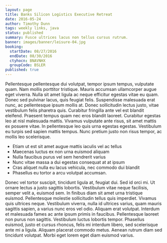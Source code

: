 ```yaml
---
layout: page
title: Banks Silicon Logistics Executive Retreat
date: 2016-05-24
author: Timothy Dunn
tags: weekly links, java
status: published
summary: Fusce ultrices lacus non tellus cursus rutrum.
banner: images/banner/leisure-04.jpg
booking:
  startDate: 08/27/2016
  endDate: 08/30/2016
  ctyhocn: BNAVNHX
  groupCode: BSLER
published: true
---
```

Pellentesque pellentesque dui volutpat, tempor ipsum tempus, vulputate quam. Nam mollis porttitor tristique. Mauris accumsan ullamcorper augue eget viverra. Nulla sit amet ligula ac neque efficitur egestas vitae eu quam. Donec sed pulvinar lacus, quis feugiat felis. Suspendisse malesuada erat nunc, ac pellentesque ipsum mollis at. Donec sollicitudin lectus justo, vitae vestibulum felis pharetra quis. Curabitur fringilla ante vel est blandit eleifend. Praesent tempus quam nec eros blandit laoreet. Curabitur egestas leo at nisl malesuada mattis. Vivamus vulputate ante risus, sit amet mattis ex posuere vitae. In pellentesque leo quis urna egestas egestas. Vestibulum eu turpis sed sapien mattis tempus. Nunc pretium justo non risus tempor, ac mollis leo scelerisque.

* Etiam ut est sit amet augue mattis iaculis vel ac tellus
* Maecenas luctus ex non urna euismod aliquam
* Nulla faucibus purus vel sem hendrerit varius
* Nunc vitae massa a dui egestas consequat at at ipsum
* Cras aliquet nulla eu lacus vehicula, nec commodo dui blandit
* Phasellus eu tortor a arcu volutpat accumsan.

Donec vel tortor suscipit, tincidunt ligula at, feugiat dui. Sed id orci mi. Ut ornare lectus a justo sagittis lobortis. Vestibulum vitae neque facilisis, semper velit a, euismod sem. In finibus diam sit amet urna tristique euismod. Pellentesque molestie sollicitudin tellus quis imperdiet. Vivamus quis ultrices neque. Vestibulum viverra, nulla id ultrices varius, quam mauris sagittis sapien, a varius nunc eros vel odio. Aliquam erat volutpat. Interdum et malesuada fames ac ante ipsum primis in faucibus. Pellentesque laoreet non purus non sagittis. Vestibulum luctus lobortis tempor. Phasellus euismod, justo et cursus rhoncus, felis mi interdum libero, sed scelerisque ante mi a ligula. Aliquam placerat commodo metus. Aenean rutrum diam sed tincidunt volutpat. Morbi eget lorem eget diam euismod varius.
